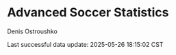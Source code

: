 # Advanced Soccer Statistics
Denis Ostroushko

<!-- gfm -->

Last successful data update: 2025-05-26 18:15:02 CST
